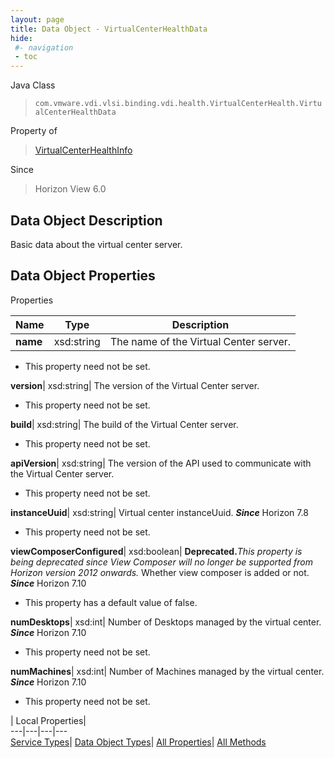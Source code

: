 ```yaml
---
layout: page
title: Data Object - VirtualCenterHealthData
hide:
 #- navigation
 - toc
---
```






Java Class  
> `com.vmware.vdi.vlsi.binding.vdi.health.VirtualCenterHealth.VirtualCenterHealthData`

Property of  
> [VirtualCenterHealthInfo](vdi.health.VirtualCenterHealth.VirtualCenterHealthInfo.md#field_detail)

Since  
> Horizon View 6.0


## Data Object Description 

Basic data about the virtual center server. 

## Data Object Properties

Properties

Name |  Type |  Description   
---|---|---  
**name**|  xsd:string|  The name of the Virtual Center server.   


* This property need not be set.

  
**version**|  xsd:string|  The version of the Virtual Center server.   


* This property need not be set.

  
**build**|  xsd:string|  The build of the Virtual Center server.   


* This property need not be set.

  
**apiVersion**|  xsd:string|  The version of the API used to communicate with the Virtual Center server.   


* This property need not be set.

  
**instanceUuid**|  xsd:string|  Virtual center instanceUuid.  **_Since_** Horizon 7.8  


* This property need not be set.

  
**viewComposerConfigured**|  xsd:boolean| **Deprecated.**_This property is being deprecated since View Composer will no longer be supported from Horizon version 2012 onwards._ Whether view composer is added or not.  **_Since_** Horizon 7.10  


  * This property has a default value of false.

  
**numDesktops**|  xsd:int|  Number of Desktops managed by the virtual center.  **_Since_** Horizon 7.10  


* This property need not be set.

  
**numMachines**|  xsd:int|  Number of Machines managed by the virtual center.  **_Since_** Horizon 7.10  


* This property need not be set.

  
  
  
 | Local Properties|   
---|---|---|---  
[Service Types](index-mo_types.md)| [Data Object Types](index-do_types.md)| [All Properties](index-properties.md)| [All Methods](index-methods.md)  
  
  
